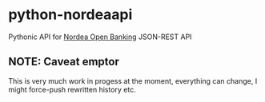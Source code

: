 # python-nordeaapi

Pythonic API for [Nordea Open Banking][nob] JSON-REST API

[nob]: https://nordeaopenbanking.com/

## NOTE: Caveat emptor

This is very much work in progess at the moment, everything can change, I might
force-push rewritten history etc.
